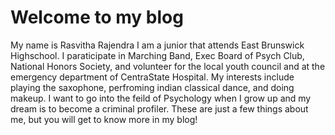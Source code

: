 # Welcome to my blog
My name is Rasvitha Rajendra
I am a junior that attends East Brunswick Highschool. I paraticipate in Marching Band, Exec Board of Psych Club, National Honors Society, and volunteer for the local youth council and at the emergency department of CentraState Hospital. My interests include playing the saxophone, perfroming indian classical dance, and doing makeup. I want to go into the feild of Psychology when I grow up and my dream is to become a criminal profiler. These are just a few things about me, but you will get to know more in my blog!
